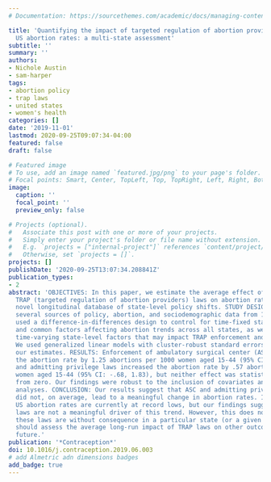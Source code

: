```yaml
---
# Documentation: https://sourcethemes.com/academic/docs/managing-content/

title: 'Quantifying the impact of targeted regulation of abortion provider laws on
  US abortion rates: a multi-state assessment'
subtitle: ''
summary: ''
authors:
- Nichole Austin
- sam-harper
tags:
- abortion policy
- trap laws
- united states
- women's health
categories: []
date: '2019-11-01'
lastmod: 2020-09-25T09:07:34-04:00
featured: false
draft: false

# Featured image
# To use, add an image named `featured.jpg/png` to your page's folder.
# Focal points: Smart, Center, TopLeft, Top, TopRight, Left, Right, BottomLeft, Bottom, BottomRight.
image:
  caption: ''
  focal_point: ''
  preview_only: false

# Projects (optional).
#   Associate this post with one or more of your projects.
#   Simply enter your project's folder or file name without extension.
#   E.g. `projects = ["internal-project"]` references `content/project/deep-learning/index.md`.
#   Otherwise, set `projects = []`.
projects: []
publishDate: '2020-09-25T13:07:34.208841Z'
publication_types:
- 2
abstract: 'OBJECTIVES: In this paper, we estimate the average effect of two common
  TRAP (targeted regulation of abortion providers) laws on abortion rates using a
  novel longitudinal database of state-level policy shifts. STUDY DESIGN: We merged
  several sources of policy, abortion, and sociodemographic data from 1991-2014. We
  used a difference-in-differences design to control for time-fixed state-level characteristics
  and common factors affecting abortion trends across all states, as well as measured
  time-varying state-level factors that may impact TRAP enforcement and abortion rates.
  We used generalized linear models with cluster-robust standard errors to obtain
  our estimates. RESULTS: Enforcement of ambulatory surgical center (ASC) laws reduced
  the abortion rate by 1.25 abortions per 1000 women aged 15-44 (95% CI: -3.39, .89),
  and admitting privilege laws increased the abortion rate by .57 abortions per 1000
  women aged 15-44 (95% CI: -.68, 1.83), but neither effect was statistically distinguishable
  from zero. Our findings were robust to the inclusion of covariates and various sensitivity
  analyses. CONCLUSION: Our results suggest that ASC and admitting privilege laws
  did not, on average, lead to a meaningful change in abortion rates. IMPLICATIONS:
  US abortion rates are currently at record lows, but our findings suggest that TRAP
  laws are not a meaningful driver of this trend. However, this does not mean that
  these laws are without consequence in a particular state (or a given year). Researchers
  should assess the average long-run impact of TRAP laws on other outcomes in the
  future.'
publication: '*Contraception*'
doi: 10.1016/j.contraception.2019.06.003
# add Almetric adn dimensions badges
add_badge: true
---
```

